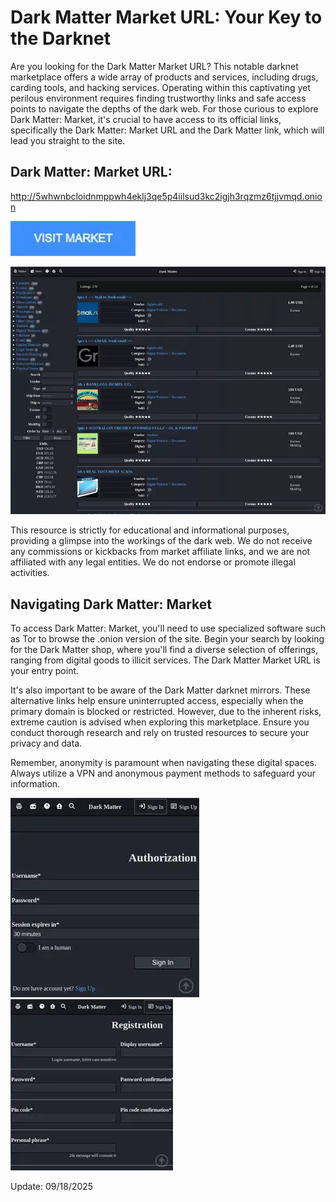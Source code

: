 # Dark Matter Market URL: Your Key to the Darknet

Are you looking for the Dark Matter Market URL? This notable darknet marketplace offers a wide array of products and services, including drugs, carding tools, and hacking services. Operating within this captivating yet perilous environment requires finding trustworthy links and safe access points to navigate the depths of the dark web. For those curious to explore Dark Matter: Market, it's crucial to have access to its official links, specifically the Dark Matter: Market URL and the Dark Matter link, which will lead you straight to the site.

## Dark Matter: Market URL:

http://5whwnbcloidnmppwh4eklj3qe5p4iilsud3kc2igjh3rqzmz6tjjvmqd.onion

[<img src="/graphics/done.webp" width="200">](http://5whwnbcloidnmppwh4eklj3qe5p4iilsud3kc2igjh3rqzmz6tjjvmqd.onion)

<a href="http://5whwnbcloidnmppwh4eklj3qe5p4iilsud3kc2igjh3rqzmz6tjjvmqd.onion"><img src="/graphics/about.webp" alt="image" style="max-width: 100%;"><a>

This resource is strictly for educational and informational purposes, providing a glimpse into the workings of the dark web. We do not receive any commissions or kickbacks from market affiliate links, and we are not affiliated with any legal entities. We do not endorse or promote illegal activities.

## Navigating Dark Matter: Market

To access Dark Matter: Market, you'll need to use specialized software such as Tor to browse the .onion version of the site. Begin your search by looking for the Dark Matter shop, where you'll find a diverse selection of offerings, ranging from digital goods to illicit services. The Dark Matter Market URL is your entry point.

It's also important to be aware of the Dark Matter darknet mirrors. These alternative links help ensure uninterrupted access, especially when the primary domain is blocked or restricted. However, due to the inherent risks, extreme caution is advised when exploring this marketplace. Ensure you conduct thorough research and rely on trusted resources to secure your privacy and data.

Remember, anonymity is paramount when navigating these digital spaces. Always utilize a VPN and anonymous payment methods to safeguard your information.

<a href="http://5whwnbcloidnmppwh4eklj3qe5p4iilsud3kc2igjh3rqzmz6tjjvmqd.onion"><img src="/graphics/input.webp" alt="image" style="max-width: 100%;"><a>  <a href="http://5whwnbcloidnmppwh4eklj3qe5p4iilsud3kc2igjh3rqzmz6tjjvmqd.onion"><img src="/graphics/big.webp" alt="image" style="max-width: 100%;"><a>

























Update:  09/18/2025